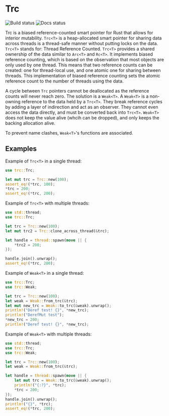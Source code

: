 # Trc
![Build status](https://github.com/EricLBuehler/trc/actions/workflows/build.yml/badge.svg)
![Docs status](https://github.com/EricLBuehler/trc/actions/workflows/docs.yml/badge.svg)

Trc is a biased reference-counted smart pointer for Rust that allows for interior mutability.
`Trc<T>` is a heap-allocated smart pointer for sharing data across threads is a thread-safe manner without putting locks on the data.
`Trc<T>` stands for: Thread Reference Counted.
`Trc<T>` provides a shared ownership of the data similar to `Arc<T>` and `Rc<T>`.
It implements biased reference counting, which is based on the observation that most objects are only used by one thread.
This means that two reference counts can be created: one for thread-local use, and one atomic one for sharing between threads.
This implementation of biased reference counting sets the atomic reference count to the number of threads using the data.

A cycle between `Trc` pointers cannot be deallocated as the reference counts will never reach zero. The solution is a `Weak<T>`.
A `Weak<T>` is a non-owning reference to the data held by a `Trc<T>`.
They break reference cycles by adding a layer of indirection and act as an observer. They cannot even access the data directly, and
must be converted back into `Trc<T>`. `Weak<T>` does not keep the value alive (whcih can be dropped), and only keeps the backing allocation alive.

To prevent name clashes, `Weak<T>`'s functions are associated.
## Examples

Example of `Trc<T>` in a single thread:
```rust
use trc::Trc;

let mut trc = Trc::new(100);
assert_eq!(*trc, 100);
*trc = 200;
assert_eq!(*trc, 200);
```

Example of `Trc<T>` with multiple threads:
```rust
use std::thread;
use trc::Trc;

let trc = Trc::new(100);
let mut trc2 = Trc::clone_across_thread(&trc);

let handle = thread::spawn(move || {
    *trc2 = 200;
});

handle.join().unwrap();
assert_eq!(*trc, 200);
```

Example of `Weak<T>` in a single thread:
```rust
use trc::Trc;
use trc::Weak;

let trc = Trc::new(100);
let weak = Weak::from_trc(&trc);
let mut new_trc = Weak::to_trc(&weak).unwrap();
println!("Deref test! {}", *new_trc);
println!("DerefMut test");
*new_trc = 200;
println!("Deref test! {}", *new_trc);
```

Example of `Weak<T>` with multiple threads:
```rust
use std::thread;
use trc::Trc;
use trc::Weak;

let trc = Trc::new(100);
let weak = Weak::from_trc(&trc);

let handle = thread::spawn(move || {
    let mut trc = Weak::to_trc(&weak).unwrap();
    println!("{:?}", *trc);
    *trc = 200;
});
handle.join().unwrap();
println!("{}", *trc);
assert_eq!(*trc, 200);
```
